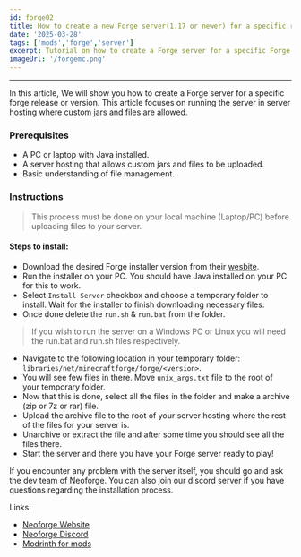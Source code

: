 ```yaml
---
id: forge02
title: How to create a new Forge server(1.17 or newer) for a specific release or version
date: '2025-03-28'
tags: ['mods','forge','server']
excerpt: Tutorial on how to create a Forge server for a specific Forge release or version.
imageUrl: '/forgemc.png'
---
```

---

In this article, We will show you how to create a Forge server for a specific forge release or version. This article focuses on running the server in server hosting where custom jars and files are allowed.

### Prerequisites
- A PC or laptop with Java installed.
- A server hosting that allows custom jars and files to be uploaded.
- Basic understanding of file management.

### Instructions
> This process must be done on your local machine (Laptop/PC) before uploading files to your server.

#### Steps to install:
- Download the desired Forge installer version from their [wesbite](https://projects.neoforged.net/neoforged/neoforge).
- Run the installer on your PC. You should have Java installed on your PC for this to work.
- Select `Install Server` checkbox and choose a temporary folder to install. Wait for the installer to finish downloading necessary files.
- Once done delete the `run.sh` & `run.bat` from the folder.
> If you wish to run the server on a Windows PC or Linux you will need the run.bat and run.sh files respectively.
- Navigate to the following location in your temporary folder: `libraries/net/minecraftforge/forge/<version>`.
- You will see few files in there. Move `unix_args.txt` file to the root of your temporary folder.
- Now that this is done, select all the files in the folder and make a archive (zip or 7z or rar) file.
- Upload the archive file to the root of your server hosting where the rest of the files for your server is.
- Unarchive or extract the file and after some time you should see all the files there.
- Start the server and there you have your Forge server ready to play!

If you encounter any problem with the server itself, you should go and ask the dev team of Neoforge. You can also join our discord server if you have questions regarding the installation process.

Links:
- [Neoforge Website](https://neoforged.net/)
- [Neoforge Discord](https://discord.neoforged.net/)
- [Modrinth for mods](https://modrinth.com/mods?g=categories:neoforge)